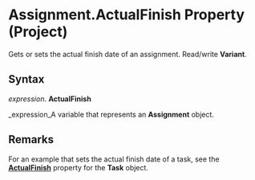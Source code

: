 
# Assignment.ActualFinish Property (Project)

Gets or sets the actual finish date of an assignment. Read/write  **Variant**.


## Syntax

 _expression_. **ActualFinish**

 _expression_A variable that represents an  **Assignment** object.


## Remarks

For an example that sets the actual finish date of a task, see the  **[ActualFinish](183ce863-c7e9-77a7-1f0d-1452596b1b23.md)** property for the **Task** object.

